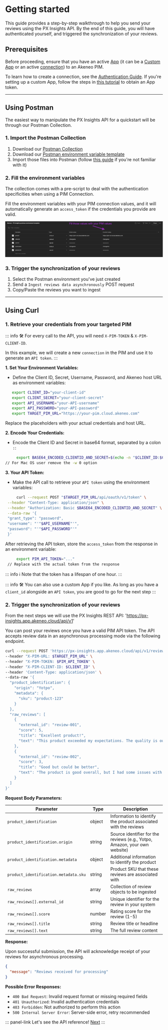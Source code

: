 # Getting started

This guide provides a step-by-step walkthrough to help you send your reviews using the PX Insights API. By the end of this guide, you will have authenticated yourself, and triggered the synchronization of your reviews.

## Prerequisites

Before proceeding, ensure that you have an active <a href="https://api.akeneo.com/apps/overview.html#whats-an-akeneo-app" target="_blank">App</a> (it can be a <a href="https://api.akeneo.com/apps/create-custom-app.html" target="_blank">Custom App</a> or an active <a href="https://api.akeneo.com/getting-started/connect-the-pim-4x/step-1.html#you-said-connection" target="_blank">connection</a>) to an Akeneo PIM.

To learn how to create a connection, see the <a href="https://api.akeneo.com/documentation/authentication.html#client-idsecret-generation" target="_blank">Authentication Guide</a>. If you're setting up a custom App, follow the steps in <a href="https://api.akeneo.com/tutorials/how-to-get-your-app-token.html" target="_blank">this tutorial</a> to obtain an App token.

---

## Using Postman

The easiest way to manipulate the PX Insights API for a quickstart will be through our Postman Collection.

### 1. Import the Postman Collection

1. Download our <a href="https://storage.googleapis.com/akecld-prd-cipr-prd-api-assets/generated_postman_collection.json" target="_blank">Postman Collection</a>
2. Download our <a href="https://storage.googleapis.com/akecld-prd-cipr-prd-api-assets/postman_environment_template.json" target="_blank">Postman environment variable template</a>
3. Import those files into Postman (follow <a href="https://learning.postman.com/docs/getting-started/importing-and-exporting/importing-data/" target="_blank">this guide</a> if you're not familiar with it)

### 2. Fill the environment variables

The collection comes with a pre-script to deal with the authentication specificities when using a PIM Connection.

Fill the environment variables with your PIM connection values, and it will automatically generate an `access_token` if the credentials you provide are valid.

![postman-collection.png](../img/px-insights/postman-collection.png)

### 3. Trigger the synchronization of your reviews

1. Select the Postman environment you've just created
2. Send a `Ingest reviews data asynchronously` POST request
3. Copy/Paste the reviews you want to ingest

---

## Using Curl

### 1. Retrieve your credentials from your targeted PIM

::: info
🛠 For every call to the API, you will need `X-PIM-TOKEN` & `X-PIM-CLIENT-ID`.

In this example, we will create a new `connection` in the PIM and use it to generate an `API token`.
:::

**1. Set Your Environment Variables:**
   - Define the Client ID, Secret, Username, Password, and Akeneo host URL as environment variables:

   ```bash [snippet:Shell]
      export CLIENT_ID="your-client-id"
      export CLIENT_SECRET="your-client-secret"
      export API_USERNAME="your-API-username"
      export API_PASSWORD="your-API-password"
      export TARGET_PIM_URL="https://your-pim.cloud.akeneo.com"
   ```
   Replace the placeholders with your actual credentials and host URL.

**2. Encode Your Credentials:**
   - Encode the Client ID and Secret in base64 format, separated by a colon `:`:
   ```bash [snippet:Shell]
        export BASE64_ENCODED_CLIENTID_AND_SECRET=$(echo -n "$CLIENT_ID:$CLIENT_SECRET" | base64 -w 0)
   // For Mac OS user remove the -w 0 option
   ```

**3.  Your API Token:**
   - Make the API call to retrieve your `API token` using the environment variables:
   ```bash [snippet:Shell]
        curl --request POST "$TARGET_PIM_URL/api/oauth/v1/token" \
    --header "Content-Type: application/json" \
    --header "Authorization: Basic $BASE64_ENCODED_CLIENTID_AND_SECRET" \
    --data-raw '{
    "grant_type": "password",
    "username": "'"$API_USERNAME"'",
    "password": "'"$API_PASSWORD"'"
    }'
   ```
   After retrieving the API token, store the `access_token` from the response in an environment variable:
   ```bash [snippet:Shell]
        export PIM_API_TOKEN="..."
    // Replace with the actual token from the response
   ```

   ::: info
   ℹ️ Note that the token has a lifespan of one hour.
   :::

   ::: info
   🛠 You can also use a custom App if you like. As long as you have a `client_id` alongside an `API token`, you are good to go for the next step
   :::

### 2. Trigger the synchronization of your reviews

From the next steps we will use the PX Insights REST API: 'https://px-insights.app.akeneo.cloud/api/v1'

You can post your reviews once you have a valid PIM API token. The API accepts review data in an asynchronous processing mode via the following endpoint.

```bash [snippet:Shell]
curl --request POST 'https://px-insights.app.akeneo.cloud/api/v1/reviews/ingest/async' \
--header "X-PIM-URL: $TARGET_PIM_URL" \
--header "X-PIM-TOKEN: $PIM_API_TOKEN" \
--header "X-PIM-CLIENT-ID: $CLIENT_ID" \
--header 'Content-Type: application/json' \
--data-raw '{
  "product_identification": {
    "origin": "Yotpo",
    "metadata": {
      "sku": "product-123"
    }
  },
  "raw_reviews": [
    {
      "external_id": "review-001",
      "score": 5,
      "title": "Excellent product!",
      "text": "This product exceeded my expectations. The quality is outstanding and it works perfectly."
    },
    {
      "external_id": "review-002",
      "score": 3,
      "title": "Good but could be better",
      "text": "The product is good overall, but I had some issues with the packaging."
    }
  ]
}'
```

**Request Body Parameters:**

| Parameter | Type | Description |
|-----------|------|-------------|
| `product_identification` | object | Information to identify the product associated with the reviews |
| `product_identification.origin` | string | Source identifier for the reviews (e.g., Yotpo, Amazon, your own website) |
| `product_identification.metadata` | object | Additional information to identify the product |
| `product_identification.metadata.sku` | string | Product SKU that these reviews are associated with |
| `raw_reviews` | array | Collection of review objects to be ingested |
| `raw_reviews[].external_id` | string | Unique identifier for the review in your system |
| `raw_reviews[].score` | number | Rating score for the review (1-5) |
| `raw_reviews[].title` | string | Review title or headline |
| `raw_reviews[].text` | string | The full review content |

**Response:**

Upon successful submission, the API will acknowledge receipt of your reviews for asynchronous processing.

```json [snippet:Response]
{
  "message": "Reviews received for processing"
}
```

**Possible Error Responses:**

- `400 Bad Request`: Invalid request format or missing required fields
- `401 Unauthorized`: Invalid authentication credentials
- `403 Forbidden`: Not authorized to perform this action
- `500 Internal Server Error`: Server-side error, retry recommended

::: panel-link Let's see the API reference! [Next](/px-insights/api-reference.html)
:::
